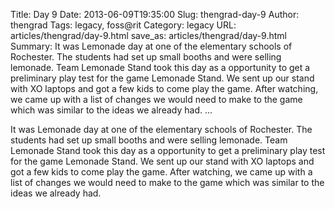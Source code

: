 Title: Day 9
Date: 2013-06-09T19:35:00
Slug: thengrad-day-9
Author: thengrad
Tags: legacy, foss@rit
Category: legacy
URL: articles/thengrad/day-9.html
save_as: articles/thengrad/day-9.html
Summary: It was Lemonade day at one of the elementary schools of Rochester. The students had set up small booths and were selling lemonade. Team Lemonade Stand took this day as a opportunity to get a preliminary play test for the game Lemonade Stand. We sent up our stand with XO laptops and got a few kids to come play the game. After watching, we came up with a list of changes we would need to make to the game which was similar to the ideas we already had.   ... 

It was Lemonade day at one of the elementary schools of Rochester. The
students had set up small booths and were selling lemonade. Team Lemonade
Stand took this day as a opportunity to get a preliminary play test for the
game Lemonade Stand. We sent up our stand with XO laptops and got a few kids
to come play the game. After watching, we came up with a list of changes we
would need to make to the game which was similar to the ideas we already had.

